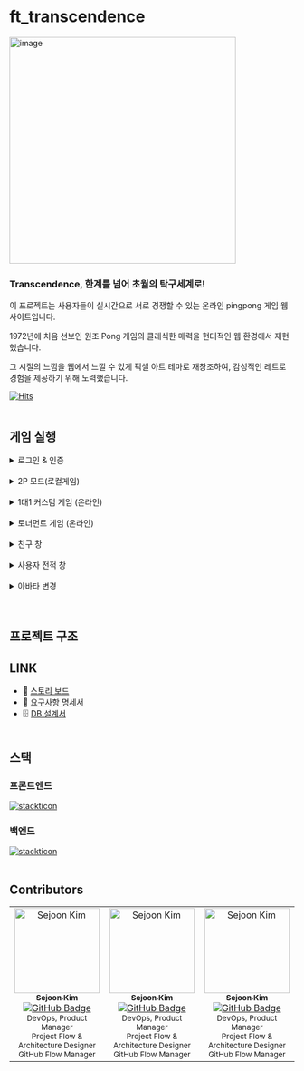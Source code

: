 # ft_transcendence
<img width="400" alt="image" src="https://github.com/GunGonGamLee/ft_transcendence/assets/50707297/ce67f899-fa8b-486a-8d1c-6587f1f2a302"> </br>
### Transcendence, 한계를 넘어 초월의 탁구세계로!
이 프로젝트는 사용자들이 실시간으로 서로 경쟁할 수 있는 온라인 pingpong 게임 웹사이트입니다. </br>

1972년에 처음 선보인 원조 Pong 게임의 클래식한 매력을 현대적인 웹 환경에서 재현했습니다. </br>

그 시절의 느낌을 웹에서 느낄 수 있게 픽셀 아트 테마로 재창조하여, 감성적인 레트로 경험을 제공하기 위해 노력했습니다. </br>

[![Hits](https://hits.seeyoufarm.com/api/count/incr/badge.svg?url=https%3A%2F%2Fgithub.com%2FGunGonGamLee%2Fft_transcendence&count_bg=%2379C83D&title_bg=%23555555&icon=&icon_color=%23E7E7E7&title=hits&edge_flat=false)](https://hits.seeyoufarm.com)
</br></br>

## 게임 실행
<details>
  <summary>로그인 & 인증</summary>
  

https://github.com/GunGonGamLee/ft_transcendence/assets/50707297/7467e376-1644-426e-828d-3f49807ccad9


</details></br>
<details>
  <summary>2P 모드(로컬게임)</summary>
  

https://github.com/GunGonGamLee/ft_transcendence/assets/50707297/670acdde-9827-45dc-b5bb-bc33002256d8


</details></br>
<details>
  <summary>1대1 커스텀 게임 (온라인)</summary>
  

https://github.com/GunGonGamLee/ft_transcendence/assets/50707297/c5d1d617-8e92-4a17-b2f6-df585da9dc43


</details></br>
<details>
  <summary>토너먼트 게임 (온라인)</summary>
  

https://github.com/GunGonGamLee/ft_transcendence/assets/50707297/86b0744f-8c0a-43cd-bd3c-35f392f59a5f


</details><br/>

<details>
  <summary>친구 창</summary>
  

https://github.com/GunGonGamLee/ft_transcendence/assets/50707297/13e7d703-27c6-4865-903c-7ebddfdd9a20


</details></br>

<details>
  <summary>사용자 전적 창</summary>
  전적창 메인
  

https://github.com/GunGonGamLee/ft_transcendence/assets/50707297/fc71b911-ddc7-4add-837f-bcc313348e7a


  1대1 & 토너먼트 전적
  

https://github.com/GunGonGamLee/ft_transcendence/assets/50707297/5d0cc0ad-b711-4d10-a8f0-2639fb853677


  다른 유저 전적검색


https://github.com/GunGonGamLee/ft_transcendence/assets/50707297/5d882cbb-74a6-457b-bfed-5adce7ad2b98


</details></br>

<details>
  <summary>아바타 변경</summary>
  

https://github.com/GunGonGamLee/ft_transcendence/assets/50707297/1f16167a-fda5-421d-8328-f6a2c2104111


</details></br></br>

## 프로젝트 구조



## LINK
- 📙 [스토리 보드](https://www.figma.com/file/CxS9ap8Ko1PFhfO6v0zaq2/transcendence?type=design&node-id=0%3A1&mode=design&t=pESqo1DwG6V7rqe6-1)
- 📑 [요구사항 명세서](https://docs.google.com/spreadsheets/d/1-hZ0PfhosZ539TOEhrvpfw2djQhEwScYGIip54PuIQQ/edit?usp=sharing)
- 🗄 [DB 설계서](https://www.erdcloud.com/d/nRqheGjTLZChssmBT)
</br></br>

## 스택
### 프론트엔드
[![stackticon](https://firebasestorage.googleapis.com/v0/b/stackticon-81399.appspot.com/o/images%2F1711171110530?alt=media&token=eb2fa37d-bce2-400b-a833-447e757f3105)](https://github.com/msdio/stackticon)

### 백엔드
[![stackticon](https://firebasestorage.googleapis.com/v0/b/stackticon-81399.appspot.com/o/images%2F1711170663418?alt=media&token=0ff40d88-2773-45a6-a65a-93cf7e1bb2e5)](https://github.com/msdio/stackticon)
</br></br>



## Contributors 

<table>
  <tr>
    <td align="center">
      <a href="https://github.com/sejoonkimmm">
        <img src="https://github.com/sejoonkimmm.png" width="150px;" alt="Sejoon Kim"/>
        <br />
        <sub><b>Sejoon Kim</b></sub>
      </a>
      <br />
      <a href="https://github.com/sejoonkimmm"><img src="https://img.shields.io/badge/GitHub-sejoonkimmm-blue?logo=github" alt="GitHub Badge" /></a>
      <br />
      <sub>DevOps, Product Manager</sub>
      <br />
      <sub>Project Flow & Architecture Designer</sub>
      <br />
      <sub>GitHub Flow Manager</sub>
    </td>
    <td align="center">
      <a href="https://github.com/sejoonkimmm">
        <img src="https://github.com/sejoonkimmm.png" width="150px;" alt="Sejoon Kim"/>
        <br />
        <sub><b>Sejoon Kim</b></sub>
      </a>
      <br />
      <a href="https://github.com/sejoonkimmm"><img src="https://img.shields.io/badge/GitHub-sejoonkimmm-blue?logo=github" alt="GitHub Badge" /></a>
      <br />
      <sub>DevOps, Product Manager</sub>
      <br />
      <sub>Project Flow & Architecture Designer</sub>
      <br />
      <sub>GitHub Flow Manager</sub>
    </td>
    <td align="center">
      <a href="https://github.com/sejoonkimmm">
        <img src="https://github.com/sejoonkimmm.png" width="150px;" alt="Sejoon Kim"/>
        <br />
        <sub><b>Sejoon Kim</b></sub>
      </a>
      <br />
      <a href="https://github.com/sejoonkimmm"><img src="https://img.shields.io/badge/GitHub-sejoonkimmm-blue?logo=github" alt="GitHub Badge" /></a>
      <br />
      <sub>DevOps, Product Manager</sub>
      <br />
      <sub>Project Flow & Architecture Designer</sub>
      <br />
      <sub>GitHub Flow Manager</sub>
    </td>
  </tr>
</table>
